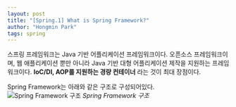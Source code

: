 ```yaml
---
layout: post
title: "[Spring.1] What is Spring Framework?"
author: "Hongmin Park"
tags: spring
---
```


스프링 프레임워크는 Java 기반 어플리케이션 프레임워크이다.
오픈소스 프레임워크이며, 웹 애플리케이션 뿐만 아니라 Java 기반 대형 어플리케이션 제작을 지원하는 프레임워크이다.
**IoC/DI, AOP를 지원하는 경량 컨테이너** 라는 것이 최대 장점이다.

Spring Framework는 아래와 같은 구조로 구성되어있다.
![Spring Framework 구조](https://docs.spring.io/spring/docs/4.3.x/spring-framework-reference/html/images/spring-overview.png "Spring Framework 구조")
_Spring Framework 구조_
